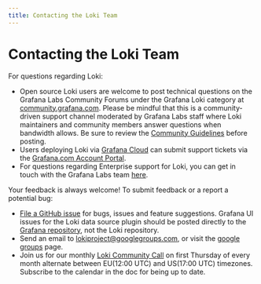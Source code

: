 ```yaml
---
title: Contacting the Loki Team
---
```

# Contacting the Loki Team

For questions regarding Loki:

- Open source Loki users are welcome to post technical questions on the Grafana Labs Community Forums under the Grafana Loki category at [community.grafana.com](https://community.grafana.com). Please be mindful that this is a community-driven support channel moderated by Grafana Labs staff where Loki maintainers and community members answer questions when bandwidth allows. Be sure to review the [Community Guidelines](https://community.grafana.com/guidelines) before posting.
- Users deploying Loki via [Grafana Cloud](https://grafana.com/products/cloud/) can submit support tickets via the [Grafana.com Account Portal](https://grafana.com/login).
- For questions regarding Enterprise support for Loki, you can get in touch with the Grafana Labs team [here](https://grafana.com/contact?pg=docs).

Your feedback is always welcome! To submit feedback or a report a potential bug:

- [File a GitHub issue](https://github.com/grafana/loki/issues/new) for bugs, issues and feature suggestions. Grafana UI issues for the Loki data source plugin should be posted directly to the [Grafana repository](https://github.com/grafana/grafana/issues/new), not the Loki repository.
- Send an email to [lokiproject@googlegroups.com](mailto:lokiproject@googlegroups.com), or visit the [google groups](https://groups.google.com/forum/#!forum/lokiproject) page.
- Join us for our monthly [Loki Community Call](https://docs.google.com/document/d/1MNjiHQxwFukm2J4NJRWyRgRIiK7VpokYyATzJ5ce-O8/edit?usp=sharing) on first Thursday of every month alternate between EU(12:00 UTC) and US(17:00 UTC) timezones. Subscribe to the calendar in the doc for being up to date.
